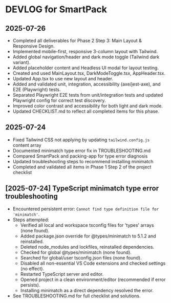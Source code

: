 # DEVLOG for SmartPack

## 2025-07-26

- Completed all deliverables for Phase 2 Step 3: Main Layout & Responsive Design.
- Implemented mobile-first, responsive 3-column layout with Tailwind.
- Added global navigation/header and dark mode toggle (Tailwind dark variant).
- Added placeholder content and Headless UI modal for layout testing.
- Created and used MainLayout.tsx, DarkModeToggle.tsx, AppHeader.tsx.
- Updated App.tsx to use new layout and header.
- Added and validated unit, integration, accessibility (axe/jest-axe), and E2E (Playwright) tests.
- Separated Playwright E2E tests from unit/integration tests and updated Playwright config for correct test discovery.
- Improved color contrast and accessibility for both light and dark mode.
- Updated CHECKLIST.md to reflect all completed items for this phase.

## 2025-07-24

- Fixed Tailwind CSS not applying by updating `tailwind.config.js` content array
- Documented minimatch type error fix in TROUBLESHOOTING.md
- Compared SmartPack and packing-app for type error diagnosis
- Updated troubleshooting steps to recommend installing minimatch
- Completed and validated all items in Phase 1 Step 2 of the project checklist

## [2025-07-24] TypeScript minimatch type error troubleshooting

- Encountered persistent error: `Cannot find type definition file for 'minimatch'`.
- Steps attempted:
  - Verified all local and workspace tsconfig files for 'types' arrays (none found).
  - Added package.json override for @types/minimatch to 5.1.2 and reinstalled.
  - Deleted node_modules and lockfiles, reinstalled dependencies.
  - Checked for global @types/minimatch (none found).
  - Searched for global/user tsconfig.json files (none found).
  - Disabled all non-essential VS Code extensions and checked settings (no effect).
  - Restarted TypeScript server and editor.
  - Opened project in a clean environment/editor (recommended if error persists).
  - Installing minimatch as a direct dependency resolved the error.
- See TROUBLESHOOTING.md for full checklist and solutions.
